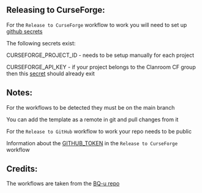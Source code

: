 ## Releasing to CurseForge:
For the `Release to CurseForge` workflow to work you will need to set up [github secrets](https://docs.github.com/en/actions/security-guides/encrypted-secrets#creating-encrypted-secrets-for-a-repository)

The following secrets exist:

CURSEFORGE_PROJECT_ID - needs to be setup manually for each project

CURSEFORGE_API_KEY - if your project belongs to the Clanroom CF group then this [secret](https://docs.github.com/en/actions/security-guides/encrypted-secrets#creating-encrypted-secrets-for-an-organization) should already exit

## Notes:

For the workflows to be detected they must be on the main branch

You can add the template as a remote in git and pull changes from it

For the `Release to GitHub` workflow to work your repo needs to be public

Information about the [GITHUB_TOKEN](https://docs.github.com/en/actions/security-guides/automatic-token-authentication#permissions-for-the-github_token) in the `Release to CurseForge` workflow

## Credits:

The workflows are taken from the [BQ-u repo](https://github.com/CleanroomMC/BetterQuesting)